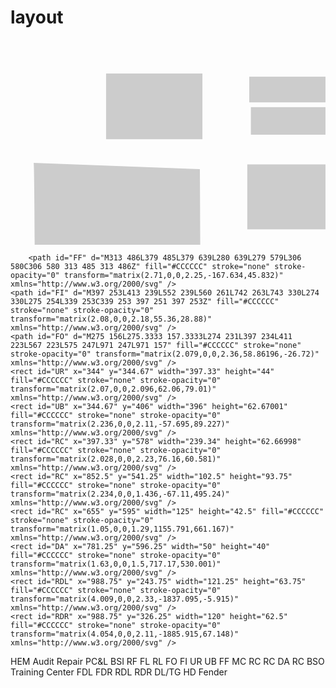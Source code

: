 # layout
<?xml version="1.0" encoding="utf-8" standalone="no"?>
<!DOCTYPE svg PUBLIC "-//W3C//DTD SVG 1.1//EN" "http://www.w3.org/Graphics/SVG/1.1/DTD/svg11-flat-20030114.dtd">
<!-- Created by SVGDeveloper 1.0 -->
<svg width="2700" height="1760" version="1.1" xmlns="http://www.w3.org/2000/svg" xmlns:xlink="http://www.w3.org/1999/xlink">
<image x="1070" y="1100" width="2700" height="1760" xlink:href="U:\Temporary Parking (200M for each person)\Chu xiangwei\NSNP.jpg" transform="matrix(1,0,0,1,-1072,-1094)" xmlns:xlink="http://www.w3.org/1999/xlink" xmlns="http://www.w3.org/2000/svg" />
<path id="PCL" d="M37 197L303 207L307 1047L567 1050L567 1523L2613 1530L2620 1747L40 1743C40 1743 41 197 37 197Z" fill="#CCCCCC" stroke="none" stroke-opacity="0" xmlns="http://www.w3.org/2000/svg" />
<path id="MC" d="M877 1130L1597 1130L1677 1263L1777 1263L1780 1483L1413 1483L1410 1313L890 1313C890 1313 874 1123 877 1130Z" fill="#CCCCCC" stroke="none" stroke-opacity="0" xmlns="http://www.w3.org/2000/svg" />
<rect id="HEM" x="23.33" y="28.67" width="109.34" height="65.33" fill="#CCCCCC" stroke="none" stroke-opacity="0" transform="matrix(1.41,0,0,1.61,120.02,7.836)" xmlns="http://www.w3.org/2000/svg" />
	<rect id="Audit" x="157.33" y="28.67" width="82" height="43.33" fill="#CCCCCC" stroke="none" stroke-opacity="0" transform="matrix(1.537,0,0,0.949,140.169,31.873)" stroke-width="4" xmlns="http://www.w3.org/2000/svg" />
	<rect id="Repair" x="156.67" y="89.33" width="82.66" height="46.67" fill="#CCCCCC" stroke="none" stroke-opacity="0" transform="matrix(1.513,0,0,0.944,147.561,23.53)" xmlns="http://www.w3.org/2000/svg" />
	<rect id="RF" x="254" y="90" width="176.67" height="47.33" fill="#CCCCCC" stroke="none" stroke-opacity="0" transform="matrix(3.15,0,0,2.195,-421.238,1.905)" xmlns="http://www.w3.org/2000/svg" />
	<rect id="FL" x="256.25" y="28.75" width="853.75" height="46.25" fill="#CCCCCC" stroke="none" stroke-opacity="0" transform="matrix(2.167,0,0,1.92,-32.807,3.12)" xmlns="http://www.w3.org/2000/svg" />
	<rect id="RL" x="443.75" y="91.25" width="527.5" height="42.5" fill="#CCCCCC" stroke="none" stroke-opacity="0" transform="matrix(2.08,0,0,2.275,55.95992,-5.640156)" xmlns="http://www.w3.org/2000/svg" />
	<rect id="Training Center" x="1133.75" y="30" width="95" height="43.75" fill="#CCCCCC" stroke="none" stroke-opacity="0" transform="matrix(1.8,0,0,1.85,388.4,5.8)" xmlns="http://www.w3.org/2000/svg" />
	<rect id="BSI" x="155" y="155" width="101.25" height="198.75" fill="#CCCCCC" stroke="none" stroke-opacity="0" transform="matrix(2.408,0,0,3.175,-41.945,-130.577)" xmlns="http://www.w3.org/2000/svg" />
	<rect id="FDL" x="990" y="91.25" width="123.75" height="61.25" fill="#CCCCCC" stroke="none" stroke-opacity="0" transform="matrix(3.946,0,0,2.24,-1778.096,-10.4)" xmlns="http://www.w3.org/2000/svg" />
	<rect id="FDR" x="988.75" y="168.75" width="120" height="60" fill="#CCCCCC" stroke="none" stroke-opacity="0" transform="matrix(4.025,0,0,2.43,-1853.494,-30.785)" xmlns="http://www.w3.org/2000/svg" />
	
		<path id="FF" d="M313 486L379 485L379 639L280 639L279 579L306 580C306 580 313 485 313 486Z" fill="#CCCCCC" stroke="none" stroke-opacity="0" transform="matrix(2.71,0,0,2.25,-167.634,45.832)" xmlns="http://www.w3.org/2000/svg" />
	<path id="FI" d="M397 253L413 239L552 239L560 261L742 263L743 330L274 330L275 254L339 253C339 253 397 251 397 253Z" fill="#CCCCCC" stroke="none" stroke-opacity="0" transform="matrix(2.08,0,0,2.18,55.36,28.88)" xmlns="http://www.w3.org/2000/svg" />
	<path id="FO" d="M275 156L275.3333 157.3333L274 231L397 234L411 223L567 223L575 247L971 247L971 157" fill="#CCCCCC" stroke="none" stroke-opacity="0" transform="matrix(2.079,0,0,2.36,58.86196,-26.72)" xmlns="http://www.w3.org/2000/svg" />
	<rect id="UR" x="344" y="344.67" width="397.33" height="44" fill="#CCCCCC" stroke="none" stroke-opacity="0" transform="matrix(2.07,0,0,2.096,62.06,79.01)" xmlns="http://www.w3.org/2000/svg" />
	<rect id="UB" x="344.67" y="406" width="396" height="62.67001" fill="#CCCCCC" stroke="none" stroke-opacity="0" transform="matrix(2.236,0,0,2.11,-57.695,89.227)" xmlns="http://www.w3.org/2000/svg" />
	<rect id="RC" x="397.33" y="578" width="239.34" height="62.66998" fill="#CCCCCC" stroke="none" stroke-opacity="0" transform="matrix(2.028,0,0,2.23,76.16,60.581)" xmlns="http://www.w3.org/2000/svg" />
	<rect id="RC" x="852.5" y="541.25" width="102.5" height="93.75" fill="#CCCCCC" stroke="none" stroke-opacity="0" transform="matrix(2.234,0,0,1.436,-67.11,495.24)" xmlns="http://www.w3.org/2000/svg" />
	<rect id="RC" x="655" y="595" width="125" height="42.5" fill="#CCCCCC" stroke="none" stroke-opacity="0" transform="matrix(1.05,0,0,1.29,1155.791,661.167)" xmlns="http://www.w3.org/2000/svg" />
	<rect id="DA" x="781.25" y="596.25" width="50" height="40" fill="#CCCCCC" stroke="none" stroke-opacity="0" transform="matrix(1.63,0,0,1.5,717.17,530.001)" xmlns="http://www.w3.org/2000/svg" />
	<rect id="RDL" x="988.75" y="243.75" width="121.25" height="63.75" fill="#CCCCCC" stroke="none" stroke-opacity="0" transform="matrix(4.009,0,0,2.33,-1837.095,-5.915)" xmlns="http://www.w3.org/2000/svg" />
	<rect id="RDR" x="988.75" y="326.25" width="120" height="62.5" fill="#CCCCCC" stroke="none" stroke-opacity="0" transform="matrix(4.054,0,0,2.11,-1885.915,67.148)" xmlns="http://www.w3.org/2000/svg" />
<path id="BSO" d="M759 264L760 478L790 524L970 526L969 264L759 264Z" fill="#CCCCCC" stroke="none" stroke-opacity="0" transform="matrix(2.009,0,0,2.375,121.384,-29.173)" xmlns="http://www.w3.org/2000/svg" />
<rect id="DLTG" x="988.75" y="405" width="120" height="65" fill="#CCCCCC" stroke="none" stroke-opacity="0" transform="matrix(4.073,0,0,2.33,-1901.648,-8.21)" xmlns="http://www.w3.org/2000/svg" />
<rect id="HD" x="987.5" y="485" width="122.5" height="68.75" fill="#CCCCCC" stroke="none" stroke-opacity="0" transform="matrix(3.933,0,0,2.1,-1755.885,120.625)" xmlns="http://www.w3.org/2000/svg" />
<text x="46" y="54" xml:space="preserve" font-family="Segoe UI" font-size="12" fill="#000000" stroke="none" stroke-opacity="0" transform="matrix(2.12,0,0,1.66,59.485,-0.626)" xmlns="http://www.w3.org/2000/svg">
HEM</text>
<text x="183.75" y="54.99998" xml:space="preserve" font-family="Segoe UI" font-size="12" fill="#000000" stroke="none" stroke-opacity="0" baseline-shift="baseline" transform="matrix(1.91,0,0,1.64,27.848,-6.92)" xmlns="http://www.w3.org/2000/svg">
Audit</text>
<text x="173.75" y="111.25" xml:space="preserve" font-family="Segoe UI" font-size="12" fill="#000000" stroke="none" stroke-opacity="0" baseline-shift="baseline" transform="matrix(1.755,0,0,1.755,67.95,-63.502)" xmlns="http://www.w3.org/2000/svg">
Repair</text>
<text x="49.99998" y="565" xml:space="preserve" font-family="Segoe UI" font-size="12" fill="#000000" stroke="none" stroke-opacity="0" baseline-shift="baseline" transform="matrix(3.065,0,0,2.558,-67.818,-851.385)" xmlns="http://www.w3.org/2000/svg">
PC&amp;L</text>
<text x="176.25" y="252.5" xml:space="preserve" font-family="Segoe UI" font-size="12" fill="#000000" stroke="none" stroke-opacity="0" baseline-shift="baseline" transform="matrix(3.164,0,0,3.164,-225.748,-389.126)" xmlns="http://www.w3.org/2000/svg">
BSI</text>
<text x="323.75" y="112.5" xml:space="preserve" font-family="Segoe UI" font-size="12" fill="#000000" stroke="none" stroke-opacity="0" baseline-shift="baseline" transform="matrix(3.779,0,0,2.492,-849.532,-37.702)" xmlns="http://www.w3.org/2000/svg">
RF</text>
<text x="606.25" y="54.99998" xml:space="preserve" font-family="Segoe UI" font-size="12" fill="#000000" stroke="none" stroke-opacity="0" baseline-shift="baseline" transform="matrix(3.06,0,0,3.304,-1330.256,-83.723)" xmlns="http://www.w3.org/2000/svg">
FL</text>
<text x="606.25" y="54.99998" xml:space="preserve" font-family="Segoe UI" font-size="12" fill="#000000" stroke="none" stroke-opacity="0" baseline-shift="baseline" transform="matrix(3.159,0,0,3.385,-934.905,55.322)" xmlns="http://www.w3.org/2000/svg">
RL</text>
<text x="606.25" y="54.99998" xml:space="preserve" font-family="Segoe UI" font-size="12" fill="#000000" stroke="none" stroke-opacity="0" baseline-shift="baseline" transform="matrix(3.222,0,0,3.384,-1320.565,211.584)" xmlns="http://www.w3.org/2000/svg">
FO</text>
<text x="606.25" y="54.99998" xml:space="preserve" font-family="Segoe UI" font-size="12" fill="#000000" stroke="none" stroke-opacity="0" baseline-shift="baseline" transform="matrix(3.256,0,0,3.361,-1326.166,458.328)" xmlns="http://www.w3.org/2000/svg">
FI</text>
<text x="606.25" y="54.99998" xml:space="preserve" font-family="Segoe UI" font-size="12" fill="#000000" stroke="none" stroke-opacity="0" baseline-shift="baseline" transform="matrix(3.261,0,0,2.878,-1215.22,681.744)" xmlns="http://www.w3.org/2000/svg">
UR</text>
<text x="606.25" y="54.99998" xml:space="preserve" font-family="Segoe UI" font-size="12" fill="#000000" stroke="none" stroke-opacity="0" baseline-shift="baseline" transform="matrix(2.907,0,0,2.964,-1049.599,821.117)" xmlns="http://www.w3.org/2000/svg">
UB</text>
<text x="606.25" y="54.99998" xml:space="preserve" font-family="Segoe UI" font-size="12" fill="#000000" stroke="none" stroke-opacity="0" baseline-shift="baseline" transform="matrix(2.717,0,0,2.603,-932.16,1056.485)" xmlns="http://www.w3.org/2000/svg">
FF</text>
<text x="606.25" y="54.99998" xml:space="preserve" font-family="Segoe UI" font-size="12" fill="#000000" stroke="none" stroke-opacity="0" baseline-shift="baseline" transform="matrix(3.021,0,0,2.812,-889.627,1040.828)" xmlns="http://www.w3.org/2000/svg">
MC</text>
<text x="606.25" y="54.99998" xml:space="preserve" font-family="Segoe UI" font-size="12" fill="#000000" stroke="none" stroke-opacity="0" baseline-shift="baseline" transform="matrix(2.869,0,0,2.622,-796.709,1280.072)" xmlns="http://www.w3.org/2000/svg">
RC</text>
<text x="606.25" y="54.99998" xml:space="preserve" font-family="Segoe UI" font-size="12" fill="#000000" stroke="none" stroke-opacity="0" baseline-shift="baseline" transform="matrix(2.641,0,0,2.584,212.995,1359.754)" xmlns="http://www.w3.org/2000/svg">
RC</text>
<text x="606.25" y="54.99998" xml:space="preserve" font-family="Segoe UI" font-size="12" fill="#000000" stroke="none" stroke-opacity="0" baseline-shift="baseline" transform="matrix(2.299,0,0,2.451,581.153,1361.783)" xmlns="http://www.w3.org/2000/svg">
DA</text>
<text x="606.25" y="54.99998" xml:space="preserve" font-family="Segoe UI" font-size="12" fill="#000000" stroke="none" stroke-opacity="0" baseline-shift="baseline" transform="matrix(2.641,0,0,2.527,231.495,1156.902)" xmlns="http://www.w3.org/2000/svg">
RC</text>
<text x="606.25" y="54.99998" xml:space="preserve" font-family="Segoe UI" font-size="12" fill="#000000" stroke="none" stroke-opacity="0" baseline-shift="baseline" transform="matrix(2.689,0,0,3.136,18.391,478.181)" xmlns="http://www.w3.org/2000/svg">
BSO</text>
<text x="606.25" y="54.99998" xml:space="preserve" font-family="Segoe UI" font-size="12" fill="#000000" stroke="none" stroke-opacity="0" baseline-shift="baseline" transform="matrix(1.292,0,0,1.197,1641.925,16.131)" xmlns="http://www.w3.org/2000/svg">
Training Center</text>
<text x="606.25" y="54.99998" xml:space="preserve" font-family="Segoe UI" font-size="12" fill="#000000" stroke="none" stroke-opacity="0" baseline-shift="baseline" transform="matrix(2.812,0,0,3.04,413.845,67.605)" xmlns="http://www.w3.org/2000/svg">
FDL</text>
<text x="606.25" y="54.99998" xml:space="preserve" font-family="Segoe UI" font-size="12" fill="#000000" stroke="none" stroke-opacity="0" baseline-shift="baseline" transform="matrix(2.546,0,0,2.812,577.49,263.94)" xmlns="http://www.w3.org/2000/svg">
FDR</text>
<text x="606.25" y="54.99998" xml:space="preserve" font-family="Segoe UI" font-size="12" fill="#000000" stroke="none" stroke-opacity="0" baseline-shift="baseline" transform="matrix(2.85,0,0,2.755,393.912,445.586)" xmlns="http://www.w3.org/2000/svg">
RDL</text>
<text x="606.25" y="54.99998" xml:space="preserve" font-family="Segoe UI" font-size="12" fill="#000000" stroke="none" stroke-opacity="0" baseline-shift="baseline" transform="matrix(2.812,0,0,2.736,414.256,635.552)" xmlns="http://www.w3.org/2000/svg">
RDR</text>
<text x="606.25" y="54.99998" xml:space="preserve" font-family="Segoe UI" font-size="12" fill="#000000" stroke="none" stroke-opacity="0" baseline-shift="baseline" transform="matrix(2.318,0,0,2.793,716.473,823.569)" xmlns="http://www.w3.org/2000/svg">
DL/TG</text>
<text x="606.25" y="54.99998" xml:space="preserve" font-family="Segoe UI" font-size="12" fill="#000000" stroke="none" stroke-opacity="0" baseline-shift="baseline" transform="matrix(2.641,0,0,2.584,529.115,1031.525)" xmlns="http://www.w3.org/2000/svg">
HD</text>
<rect id="Fender" x="1008" y="566" width="70" height="40" fill="#CCCCCC" stroke="none" stroke-opacity="0" transform="matrix(3.538,0,0,2.96,-1439.255,-380.56)" xmlns="http://www.w3.org/2000/svg" />
<text x="606.25" y="54.99998" xml:space="preserve" font-family="Segoe UI" font-size="12" fill="#000000" stroke="none" stroke-opacity="0" baseline-shift="baseline" transform="matrix(2.223,0,0,2.451,766.339,1213.369)" xmlns="http://www.w3.org/2000/svg">
Fender</text>
</svg>
